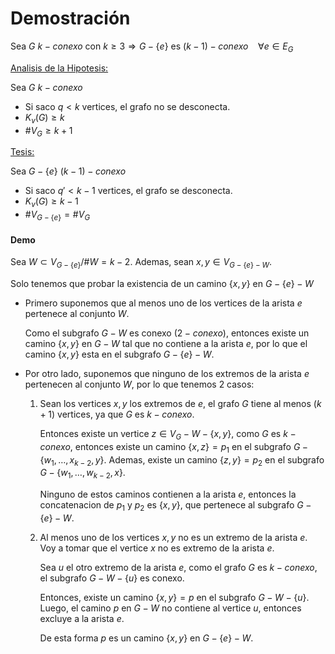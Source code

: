 # Demostración

Sea $G~k-conexo$ con $k\ge 3 \Rightarrow G-\{e\}$ es $(k-1)-conexo~~~~ \forall e \in E_G$

<u>Analisis de la Hipotesis:</u>

Sea $G~k-conexo$ 

- Si saco $q \lt k$ vertices, el grafo no se desconecta.
- $K_v(G)\ge k$
- $\#V_G \ge k+1$

<u>Tesis:</u>

Sea $G-\{e\} ~(k-1)-conexo$ 

- Si saco $q' < k-1$ vertices, el grafo se desconecta.
- $K_v(G) \ge k-1$
- $\#V_{G-\{e\}} = \#V_G$

#### Demo

Sea $W \subset V_{G-\{e\}}/ \#W = k-2$. Ademas, sean $x,y \in V_{G-\{e\}-W}$. 

Solo tenemos que probar la existencia de un camino $\{x,y\}$ en $G-\{e\}-W$

- Primero suponemos que al menos uno de los vertices de la arista $e$ pertenece al conjunto $W$. 

  Como el subgrafo $G-W$ es conexo  ($2-conexo$), entonces existe un camino $\{x,y\}$ en $G-W$ tal que no contiene a la arista $e$, por lo que el camino $\{x,y\}$ esta en el subgrafo $G-\{e\}-W$.

- Por otro lado, suponemos que ninguno de los extremos de la arista $e$ pertenecen al conjunto $W$, por lo que tenemos 2 casos:

  1. Sean los vertices $x,y$ los extremos de $e$, el grafo $G$ tiene al menos $(k+1)$ vertices, ya que $G$ es $k-conexo$.

     Entonces existe un vertice $z \in V_{G}-W-\{x,y\}$, como $G$ es $k-conexo$, entonces existe un camino $\{x,z\} = p_1$ en el subgrafo $G-\{w_1,\dots,x_{k-2},y\}$. Ademas,  existe un camino $\{z,y\}=p_2$ en el subgrafo $G-\{w_1,\dots,w_{k-2},x\}$.

     Ninguno de estos caminos contienen a la arista $e$, entonces la concatenacion de $p_1$ y $p_2$ es $\{x,y\}$, que pertenece al subgrafo $G-\{e\}-W$.

  2. Al menos uno de los vertices $x,y$ no es un extremo de  la arista $e$. Voy a tomar que el vertice $x$ no es extremo de la arista $e$.

     Sea $u$ el otro extremo de la arista $e$, como el grafo $G$ es $k-conexo$, el subgrafo $G-W-\{u\}$ es conexo.

     Entonces, existe un camino $\{x,y\}=p$ en el subgrafo $G-W-\{u\}$. Luego, el camino $p$ en $G-W$ no contiene al vertice $u$, entonces excluye a la arista $e$.

     De esta forma $p$ es un camino $\{x,y\}$ en $G-\{e\}-W$.

